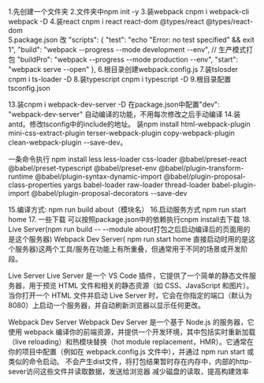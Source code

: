 1.先创建一个文件夹
2.文件夹中npm init -y
3.装webpack cnpm i webpack-cli webpack -D
4.装react cnpm i react react-dom @types/react @types/react-dom  
5.package.json 改   "scripts": {
    "test": "echo \"Error: no test specified\" && exit 1",
    "build": "webpack --progress --mode development --env",
    // 生产模式打包
    "buildPro": "webpack --progress --mode production --env",
    "start": "webpack serve --open"
  },
6.根目录创建webpack.config.js
7.装tslosder cnpm i ts-loader -D
8.装typescript   cnpm i typescript -D
9.根目录配置tsconfig.json

13.装cnpm i webpack-dev-server -D  在package.json中配置"dev": "webpack-dev-server"
   自动编译的功能，不用每次修改之后手动编译
14.装antd。修改tsconfig中的include的地址。
装npm install html-webpack-plugin mini-css-extract-plugin terser-webpack-plugin copy-webpack-plugin clean-webpack-plugin --save-dev。
<!-- 装npm install yargs --save-dev。
装npm install babel-loader raw-loader --save-dev。
装npm install thread-loader --save-dev。
装npm install babel-plugin-import --save-dev。
装npm install @babel/plugin-proposal-decorators --save-dev。
装npm install @babel/plugin-proposal-class-properties --save-dev。
装npm install @babel/plugin-syntax-dynamic-import --save-dev。
装npm install @babel/plugin-transform-runtime --save-dev。
装npm install @babel/preset-env --save-dev。
装npm install @babel/preset-typescript --save-dev。
装npm install @babel/preset-react --save-dev。
装npm install css-loader --save-dev。
装npm install less less-loader --save-dev。 -->
一条命令执行
npm install  less less-loader css-loader @babel/preset-react @babel/preset-typescript @babel/preset-env @babel/plugin-transform-runtime @babel/plugin-syntax-dynamic-import @babel/plugin-proposal-class-properties yargs  babel-loader raw-loader   thread-loader   babel-plugin-import  @babel/plugin-proposal-decorators --save-dev



15.编译方式: npm run build about（模块名）
16.启动服务方式  npm run start home
17. 一些下载 可以按照package.json中的依赖执行cnpm install去下载
18. Live Server(npm run build -- --module about打包之后启动编译后的页面用的是这个服务器)   Webpack Dev Server( npm run start home 直接启动时用的是这个服务器)这两个工具/服务在功能上有所重叠，但通常用于不同的场景或开发阶段。

Live Server
Live Server 是一个 VS Code 插件，它提供了一个简单的静态文件服务器，用于预览 HTML 文件和相关的静态资源（如 CSS、JavaScript 和图片）。当你打开一个 HTML 文件并启动 Live Server 时，它会在你指定的端口（默认为 8080）上启动一个服务器，并自动刷新浏览器以显示任何更改。

Webpack Dev Server
Webpack Dev Server 是一个基于 Node.js 的服务器，它使用 webpack 编译你的前端资源，并提供一个开发环境，其中包括实时重新加载（live reloading）和热模块替换（hot module replacement，HMR）。它通常在你的项目中配置（例如在 webpack.config.js 文件中），并通过 npm run start 或类似的命令启动。 不会产生dist文件，将打包结果暂时存在内存中，内部的http-sever访问这些文件并读取数据，发送给浏览器 减少磁盘的读取，提高构建效率